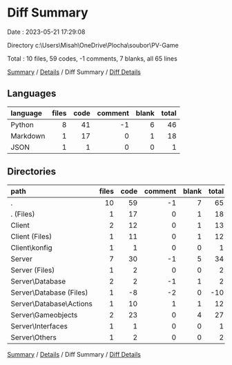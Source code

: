 # Diff Summary

Date : 2023-05-21 17:29:08

Directory c:\\Users\\Misah\\OneDrive\\Plocha\\soubor\\PV-Game

Total : 10 files,  59 codes, -1 comments, 7 blanks, all 65 lines

[Summary](results.md) / [Details](details.md) / Diff Summary / [Diff Details](diff-details.md)

## Languages
| language | files | code | comment | blank | total |
| :--- | ---: | ---: | ---: | ---: | ---: |
| Python | 8 | 41 | -1 | 6 | 46 |
| Markdown | 1 | 17 | 0 | 1 | 18 |
| JSON | 1 | 1 | 0 | 0 | 1 |

## Directories
| path | files | code | comment | blank | total |
| :--- | ---: | ---: | ---: | ---: | ---: |
| . | 10 | 59 | -1 | 7 | 65 |
| . (Files) | 1 | 17 | 0 | 1 | 18 |
| Client | 2 | 12 | 0 | 1 | 13 |
| Client (Files) | 1 | 11 | 0 | 1 | 12 |
| Client\\konfig | 1 | 1 | 0 | 0 | 1 |
| Server | 7 | 30 | -1 | 5 | 34 |
| Server (Files) | 1 | 2 | 0 | 0 | 2 |
| Server\\Database | 2 | 2 | -1 | 1 | 2 |
| Server\\Database (Files) | 1 | -8 | -2 | 0 | -10 |
| Server\\Database\\Actions | 1 | 10 | 1 | 1 | 12 |
| Server\\Gameobjects | 2 | 23 | 0 | 4 | 27 |
| Server\\Interfaces | 1 | 1 | 0 | 0 | 1 |
| Server\\Others | 1 | 2 | 0 | 0 | 2 |

[Summary](results.md) / [Details](details.md) / Diff Summary / [Diff Details](diff-details.md)